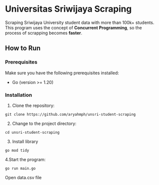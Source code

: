 # Universitas Sriwijaya Scraping

Scraping Sriwijaya University student data with more than 100k+ students. This program uses the concept of **Concurrent
Programming**, so the process of scrapping becomes **faster**.

## How to Run

### Prerequisites

Make sure you have the following prerequisites installed:

- Go (version >= 1.20)

### Installation

1. Clone the repository:

```
git clone https://github.com/aryahmph/unsri-student-scraping
```

2. Change to the project directory:

```
cd unsri-student-scraping
```

3. Install library

```
go mod tidy
```

4.Start the program:

```
go run main.go
```

Open data.csv file
